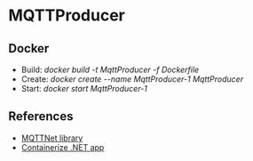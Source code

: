 # MQTTProducer

## Docker
 - Build: *docker build -t MqttProducer -f Dockerfile*
 - Create: *docker create --name MqttProducer-1 MqttProducer*
 - Start: *docker start MqttProducer-1*
## References
 - [MQTTNet library](https://github.com/chkr1011/MQTTnet)
 - [Containerize .NET app](https://docs.microsoft.com/en-us/dotnet/core/docker/build-container?tabs=linux)